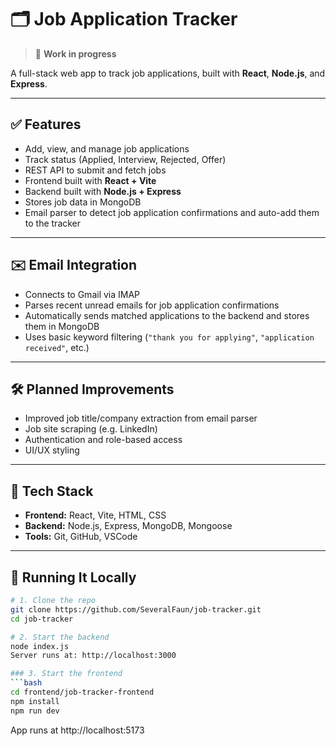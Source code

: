 # 🗂️ Job Application Tracker
> 🚧 **Work in progress**

A full-stack web app to track job applications, built with **React**, **Node.js**, and **Express**.

---

## ✅ Features

- Add, view, and manage job applications
- Track status (Applied, Interview, Rejected, Offer)
- REST API to submit and fetch jobs
- Frontend built with **React + Vite**
- Backend built with **Node.js + Express**
- Stores job data in MongoDB
- Email parser to detect job application confirmations and auto-add them to the tracker

---

## ✉️ Email Integration

- Connects to Gmail via IMAP
- Parses recent unread emails for job application confirmations
- Automatically sends matched applications to the backend and stores them in MongoDB
- Uses basic keyword filtering (`"thank you for applying"`, `"application received"`, etc.)

---

## 🛠️ Planned Improvements

- Improved job title/company extraction from email parser
- Job site scraping (e.g. LinkedIn)
- Authentication and role-based access
- UI/UX styling

---

## 🧰 Tech Stack

- **Frontend:** React, Vite, HTML, CSS
- **Backend:** Node.js, Express, MongoDB, Mongoose
- **Tools:** Git, GitHub, VSCode

---

## 🚀 Running It Locally

```bash
# 1. Clone the repo
git clone https://github.com/SeveralFaun/job-tracker.git
cd job-tracker

# 2. Start the backend
node index.js
Server runs at: http://localhost:3000

### 3. Start the frontend
```bash
cd frontend/job-tracker-frontend
npm install
npm run dev
```
App runs at http://localhost:5173
